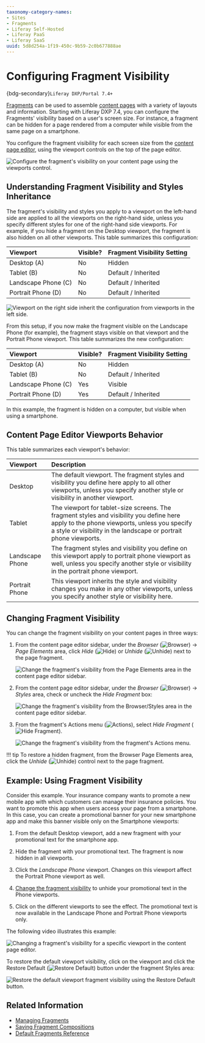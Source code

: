 ```yaml
---
taxonomy-category-names:
- Sites
- Fragments
- Liferay Self-Hosted
- Liferay PaaS
- Liferay SaaS
uuid: 5d8d254a-1f19-450c-9b59-2c0b677888ae
---
```


# Configuring Fragment Visibility

{bdg-secondary}`Liferay DXP/Portal 7.4+`

[Fragments](../using-fragments.md) can be used to assemble [content pages](../../using-content-pages.md) with a variety of layouts and information. Starting with Liferay DXP 7.4, you can configure the Fragments' visibility based on a user's screen size. For instance, a fragment can be hidden for a page rendered from a computer while visible from the same page on a smartphone.

You configure the fragment visibility for each screen size from the [content page editor](../../using-content-pages/content-page-editor-ui-reference.md), using the viewport controls on the top of the page editor.

![Configure the fragment's visibility on your content page using the viewports control.](./configuring-fragment-visibility/images/01.png)

## Understanding Fragment Visibility and Styles Inheritance

The fragment's visibility and styles you apply to a viewport on the left-hand side are applied to all the viewports on the right-hand side, unless you specify different styles for one of the right-hand side viewports. For example, if you hide a fragment on the Desktop viewport, the fragment is also hidden on all other viewports. This table summarizes this configuration:

| Viewport            | Visible? | Fragment Visibility Setting |
| :------------------ | :------- | :-------------------------- |
| Desktop (A)         | No       | Hidden                      |
| Tablet (B)          | No       | Default / Inherited         |
| Landscape Phone (C) | No       | Default / Inherited         |
| Portrait Phone (D)  | No       | Default / Inherited         |

![Viewport on the right side inherit the configuration from viewports in the left side.](./configuring-fragment-visibility/images/02.png)

From this setup, if you now make the fragment visible on the Landscape Phone (for example), the fragment stays visible on that viewport and the Portrait Phone viewport. This table summarizes the new configuration:

| Viewport            | Visible? | Fragment Visibility Setting |
| :------------------ | :------- | :-------------------------- |
| Desktop (A)         | No       | Hidden                      |
| Tablet (B)          | No       | Default / Inherited         |
| Landscape Phone (C) | Yes      | Visible                     |
| Portrait Phone (D)  | Yes      | Default / Inherited         |

In this example, the fragment is hidden on a computer, but visible when using a smartphone.

## Content Page Editor Viewports Behavior

This table summarizes each viewport's behavior:

| Viewport        | Description                                                                                                                                                                                                   |
| :-------------- | :------------------------------------------------------------------------------------------------------------------------------------------------------------------------------------------------------------ |
| Desktop         | The default viewport. The fragment styles and visibility you define here apply to all other viewports, unless you specify another style or visibility in another viewport.                                    |
| Tablet          | The viewport for tablet-size screens. The fragment styles and visibility you define here apply to the phone viewports, unless you specify a style or visibility in the landscape or portrait phone viewports. |
| Landscape Phone | The fragment styles and visibility you define on this viewport apply to portrait phone viewport as well, unless you specify another style or visibility in the portrait phone viewport.                       |
| Portrait Phone  | This viewport inherits the style and visibility changes you make in any other viewports, unless you specify another style or visibility here.                                                                 |

## Changing Fragment Visibility

You can change the fragment visibility on your content pages in three ways:

1. From the content page editor sidebar, under the *Browser* (![Browser](../../../../images/icon-browser.png)) &rarr; *Page Elements* area, click *Hide* (![Hide](../../../../images/icon-hide.png)) or *Unhide* (![Unhide](../../../../images/icon-preview.png)) next to the page fragment.

   ![Change the fragment's visibility from the Page Elements area in the content page editor sidebar.](./configuring-fragment-visibility/images/03.gif)

1. From the content page editor sidebar, under the *Browser* (![Browser](../../../../images/icon-browser.png)) &rarr; *Styles* area, check or uncheck the *Hide Fragment* box:

   ![Change the fragment's visibility from the Browser/Styles area in the content page editor sidebar.](./configuring-fragment-visibility/images/04.gif)

1. From the fragment's Actions menu (![Actions](../../../../images/icon-widget-options.png)), select *Hide Fragment* (![Hide Fragment](../../../../images/icon-hide.png)).

   ![Change the fragment's visibility from the fragment's Actions menu.](./configuring-fragment-visibility/images/05.gif)

!!! tip
    To restore a hidden fragment, from the Browser Page Elements area, click the *Unhide* (![Unhide](../../../../images/icon-preview.png)) control next to the page fragment.

## Example: Using Fragment Visibility

Consider this example. Your insurance company wants to promote a new mobile app with which customers can manage their insurance policies. You want to promote this app when users access your page from a smartphone. In this case, you can create a promotional banner for your new smartphone app and make this banner visible only on the Smartphone viewports:

1. From the default Desktop viewport, add a new fragment with your promotional text for the smartphone app.

1. Hide the fragment with your promotional text. The fragment is now hidden in all viewports.

1. Click the *Landscape Phone* viewport. Changes on this viewport affect the Portrait Phone viewport as well.

1. [Change the fragment visibility](#changing-fragment-visibility) to unhide your promotional text in the Phone viewports.

1. Click on the different viewports to see the effect. The promotional text is now available in the Landscape Phone and Portrait Phone viewports only.

The following video illustrates this example:

![Changing a fragment's visibility for a specific viewport in the content page editor.](./configuring-fragment-visibility/images/06.gif)

To restore the default viewport visibility, click on the viewport and click the Restore Default (![Restore Default](../../../../images/icon-restore.png)) button under the fragment Styles area:

![Restore the default viewport fragment visibility using the Restore Default button.](./configuring-fragment-visibility/images/07.png)

## Related Information

- [Managing Fragments](./managing-fragments.md)
- [Saving Fragment Compositions](../using-fragments/saving-fragment-compositions.md)
- [Default Fragments Reference](../using-fragments/default-fragments-reference.md)
